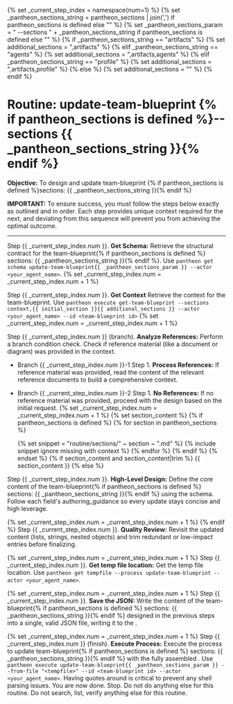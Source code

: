 
{% set _current_step_index = namespace(num=1) %}
{% set _pantheon_sections_string = pantheon_sections | join(',') if pantheon_sections is defined else "" %}
{% set _pantheon_sections_param = " --sections " + _pantheon_sections_string if pantheon_sections is defined else "" %}
{% if _pantheon_sections_string == "artifacts" %}
  {% set additional_sections = ",artifacts" %}
{% elif _pantheon_sections_string == "agents" %}
  {% set additional_sections = ",artifacts,agents" %}
{% elif _pantheon_sections_string == "profile" %}
  {% set additional_sections = ",artifacts,profile" %}
{% else %}
  {% set additional_sections = "" %}
{% endif %}
# Routine: update-team-blueprint {% if pantheon_sections is defined %}--sections {{ _pantheon_sections_string }}{% endif %}

**Objective:** To design and update team-blueprint {% if pantheon_sections is defined %}sections: {{ _pantheon_sections_string }}{% endif %}

**IMPORTANT:** To ensure success, you must follow the steps below exactly as outlined and in order. Each step provides unique context required for the next, and deviating from this sequence will prevent you from achieving the optimal outcome.

---

Step {{ _current_step_index.num }}. **Get Schema:** Retrieve the structural contract for the team-blueprint{% if pantheon_sections is defined %} sections: {{ _pantheon_sections_string }}{% endif %}. Use `pantheon get schema update-team-blueprint{{ _pantheon_sections_param }} --actor <your_agent_name>`.
{% set _current_step_index.num = _current_step_index.num + 1 %}

Step {{ _current_step_index.num }}. **Get Context** Retrieve the context for the team-blueprint. Use `pantheon execute get-team-blueprint --sections context,{{ initial_section }}{{ additional_sections }} --actor <your_agent_name> --id <team-blueprint id>`
{% set _current_step_index.num = _current_step_index.num + 1 %}

Step {{ _current_step_index.num }} (branch). **Analyze References:** Perform a branch condition check. Check if reference material (like a document or diagram) was provided in the context.
  - Branch {{ _current_step_index.num }}-1 Step 1. **Process References:** If reference material was provided, read the content of the relevant reference documents to build a comprehensive context.
  - Branch {{ _current_step_index.num }}-2 Step 1. **No References:** If no reference material was provided, proceed with the design based on the initial request.
{% set _current_step_index.num = _current_step_index.num + 1 %}
{% set section_content %}
{% if pantheon_sections is defined %}
{% for section in pantheon_sections %}

    {% set snippet = "routine/sections/" ~ section ~ ".md" %}
    {% include snippet ignore missing with context %}
{% endfor %}
{% endif %}
{% endset %}
{% if section_content and section_content|trim %}
{{ section_content }}
{% else %}

Step {{ _current_step_index.num }}. **High-Level Design:** Define the core content of the team-blueprint{% if pantheon_sections is defined %} sections: {{ _pantheon_sections_string }}{% endif %} using the schema. Follow each field's authoring_guidance so every update stays concise and high leverage.

{% set _current_step_index.num = _current_step_index.num + 1 %}
{% endif %}
Step {{ _current_step_index.num }}. **Quality Review:** Revisit the updated content (lists, strings, nested objects) and trim redundant or low-impact entries before finalizing.

{% set _current_step_index.num = _current_step_index.num + 1 %}
Step {{ _current_step_index.num }}. **Get temp file location:** Get the temp file location. Use `pantheon get tempfile --process update-team-blueprint --actor <your_agent_name>`.

{% set _current_step_index.num = _current_step_index.num + 1 %}
Step {{ _current_step_index.num }}. **Save the JSON:** Write the content of the team-blueprint{% if pantheon_sections is defined %} sections: {{ _pantheon_sections_string }}{% endif %} designed in the previous steps into a single, valid JSON file, writing it to the <tempfile>.

{% set _current_step_index.num = _current_step_index.num + 1 %}
Step {{ _current_step_index.num }} (finish). **Execute Process:** Execute the process to update team-blueprint{% if pantheon_sections is defined %} sections: {{ _pantheon_sections_string }}{% endif %} with the fully assembled <tempfile>. Use `pantheon execute update-team-blueprint{{ _pantheon_sections_param }} --from-file "<tempfile>" --id <team-blueprint id> --actor <your_agent_name>`. Having quotes around <tempfile> is critical to prevent any shell parsing issues. You are now done. Stop. Do not do anything else for this routine. Do not search, list, verify anything else for this routine.